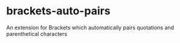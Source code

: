 brackets-auto-pairs
===================

An extension for Brackets which automatically pairs quotations and parenthetical characters
